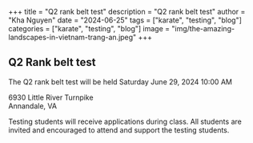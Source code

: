+++
title = "Q2 rank belt test"
description = "Q2 rank belt test"
author = "Kha Nguyen"
date = "2024-06-25"
tags = ["karate", "testing", "blog"]
categories = ["karate", "testing", "blog"]
image = "img/the-amazing-landscapes-in-vietnam-trang-an.jpeg"
+++

## Q2 Rank belt test


The Q2 rank belt test will be held Saturday June 29, 2024 10:00 AM


6930 Little River Turnpike  
Annandale, VA


Testing students will receive applications during class. All students are invited and encouraged to attend and support the testing students.
